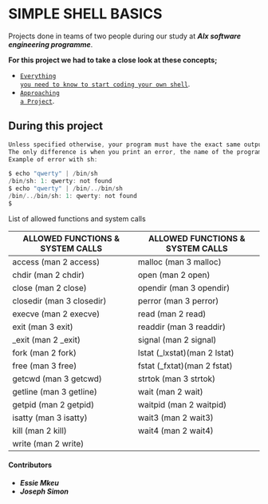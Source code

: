 # SIMPLE SHELL BASICS
Projects done in teams of two people during our study at ***Alx software engineering programme***.

**For this project we had to take a close look at these concepts;**
- <a href ="https://alx-intranet.hbtn.io/concepts/64"><code>Everything you need to know to start coding your own shell</code></a>.
- <a href ="https://alx-intranet.hbtn.io/concepts/350"><code>Approaching a Project</code></a>.

## During this project

```c
Unless specified otherwise, your program must have the exact same output as sh (/bin/sh) as well as the exact same error output.
The only difference is when you print an error, the name of the program must be equivalent to your argv[0] (See below)
Example of error with sh:

$ echo "qwerty" | /bin/sh
/bin/sh: 1: qwerty: not found
$ echo "qwerty" | /bin/../bin/sh
/bin/../bin/sh: 1: qwerty: not found
$
```

List of allowed functions and system calls

| ALLOWED FUNCTIONS & SYSTEM CALLS | ALLOWED FUNCTIONS & SYSTEM CALLS |
|---------------|--------------|
| access (man 2 access) | malloc (man 3 malloc) |
| chdir (man 2 chdir) | open (man 2 open) |
| close (man 2 close) | opendir (man 3 opendir) |
| closedir (man 3 closedir) | perror (man 3 perror) |
| execve (man 2 execve) | read (man 2 read) |
| exit (man 3 exit) | readdir (man 3 readdir) |
| _exit (man 2 _exit) | signal (man 2 signal) |
| fork (man 2 fork) | lstat (_lxstat)(man 2 lstat) |
| free (man 3 free) | fstat (_fxtat)(man 2 fstat) |
| getcwd (man 3 getcwd) | strtok (man 3 strtok) |
| getline (man 3 getline) | wait (man 2 wait) |
| getpid (man 2 getpid) | waitpid (man 2 waitpid) |
| isatty (man 3 isatty) | wait3 (man 2 wait3) |
| kill (man 2 kill) | wait4 (man 2 wait4) |
| write (man 2 write) |
</tr>
</table>


#### Contributors
* **_Essie Mkeu_**
* **_Joseph Simon_**

